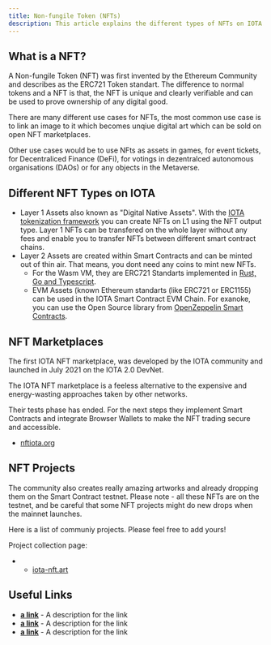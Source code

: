 ```yaml
---
title: Non-fungile Token (NFTs)
description: This article explains the different types of NFTs on IOTA and how you can participate.
---
```


## What is a NFT?
A Non-fungile Token (NFT) was first invented by the Ethereum Community and describes as the ERC721 Token standart. The difference to normal tokens and a NFT is that, the NFT is unique and clearly verifiable and can be used to prove ownership of any digital good.

There are many different use cases for NFTs, the most common use case is to link an image to it which becomes unqiue digital art which can be sold on open NFT marketplaces.

Other use cases would be to use NFts as assets in games, for event tickets, for Decentraliced Finance (DeFi), for votings in dezentralced autonomous organisations (DAOs) or for any objects in the Metaverse.

## Different NFT Types on IOTA 

- Layer 1 Assets also known as "Digital Native Assets". With the [IOTA tokenization framework](https://blog.iota.org/tokenization-on-the-tangle-iota-digital-assets-framework/) you can create NFTs on L1 using the NFT output type. Layer 1 NFTs can be transfered on the whole layer without any fees and enable you to transfer NFTs between different smart contract chains.
- Layer 2 Assets are created within Smart Contracts and can be minted out of thin air. That means, you dont need any coins to mint new NFTs.
    - For the Wasm VM, they are ERC721 Standarts implemented in [Rust, Go and Typescript](https://github.com/iotaledger/wasp/tree/develop/contracts/wasm/erc721).
    - EVM Assets (known Ethereum standarts (like ERC721 or ERC1155) can be used in the IOTA Smart Contract EVM Chain. For exanoke, you can use the Open Source library from [OpenZeppelin Smart Contracts](https://github.com/OpenZeppelin/openzeppelin-contracts).

## NFT Marketplaces

The first IOTA NFT marketplace, was developed by the IOTA community and launched in July 2021 on the IOTA 2.0 DevNet. 

The IOTA NFT marketplace is a feeless alternative to the expensive and energy-wasting approaches taken by other networks.

Their tests phase has ended. For the next steps they implement Smart Contracts and integrate Browser Wallets to make the NFT trading secure and accessible.

- [nftiota.org](https://nftiota.org/)


## NFT Projects

The community also creates really amazing artworks and already dropping them on the Smart Contract testnet. Please note - all these NFTs are on the testnet, and be careful that some NFT projects might do new drops when the mainnet launches.

Here is a list of communiy projects. Please feel free to add yours!

Project collection page:
- - [iota-nft.art](https://iota-nft.art/)

## Useful Links

- **[a link](https://linkgoes.here)** - A description for the link
- **[a link](https://linkgoes.here)** - A description for the link
- **[a link](https://linkgoes.here)** - A description for the link
